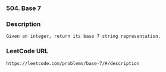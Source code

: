 ### 504. Base 7

### Description 
	Given an integer, return its base 7 string representation.

### LeetCode URL 
	https://leetcode.com/problems/base-7/#/description